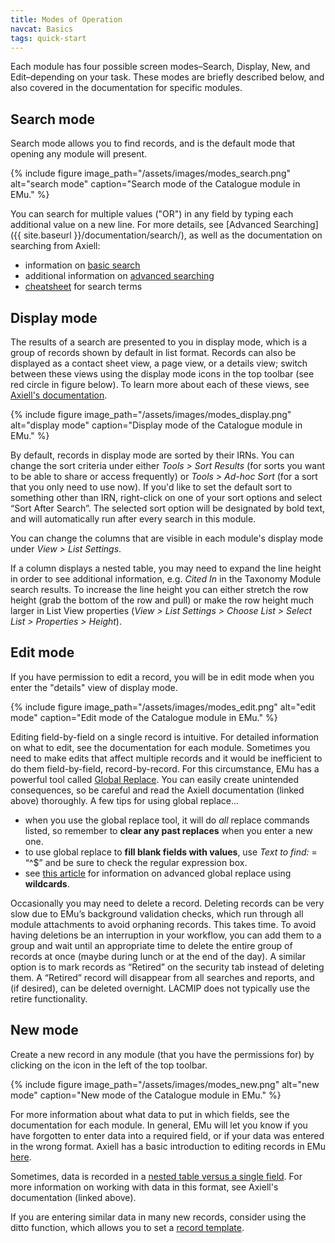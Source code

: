 ```yaml
---
title: Modes of Operation
navcat: Basics
tags: quick-start
---
```

Each module has four possible screen modes–Search, Display, New, and Edit–depending on your task. These modes are briefly described below, and also covered in the documentation for specific modules.

## Search mode

Search mode allows you to find records, and is the default mode that opening any module will present.

{% include figure image_path="/assets/images/modes_search.png" alt="search mode" caption="Search mode of the Catalogue module in EMu." %}

You can search for multiple values ("OR") in any field by typing each additional value on a new line. For more details, see [Advanced Searching]({{ site.baseurl }}/documentation/search/), as well as the documentation on searching from Axiell:
- information on [basic search](http://help.emu.axiell.com/latest/en/Topics/Common/How%20to%20search.htm)
- additional information on [advanced searching](http://help.emu.axiell.com/latest/en/Topics/Common/Search%20-%20section.htm)
- [cheatsheet](http://help.emu.axiell.com/latest/en/Resources/Downloads/Unicode/EMu_Unicode_Cheatsheet_IE_20170602.pdf) for search terms

## Display mode

The results of a search are presented to you in display mode, which is a group of records shown by default in list format. Records can also be displayed as a contact sheet view, a page view, or a details view; switch between these views using the display mode icons in the top toolbar (see red circle in figure below). To learn more about each of these views, see [Axiell's documentation](http://help.emu.axiell.com/latest/en/Topics/Common/Displaying%20records.htm).

{% include figure image_path="/assets/images/modes_display.png" alt="display mode" caption="Display mode of the Catalogue module in EMu." %}

By default, records in display mode are sorted by their IRNs. You can change the sort criteria under either  *Tools > Sort Results* (for sorts you want to be able to share or access frequently) or *Tools > Ad-hoc Sort* (for a sort that you only need to use now). If you'd like to set the default sort to something other than IRN, right-click on one of your sort options and select “Sort After Search”. The selected sort option will be designated by bold text, and will automatically run after every search in this module.

You can change the columns that are visible in each module's display mode under *View > List Settings*.

If a column displays a nested table, you may need to expand the line height in order to see additional information, e.g. *Cited In* in the Taxonomy Module search results. To increase the line height you can either stretch the row height (grab the bottom of the row and pull) or make the row height much larger in List View properties (*View > List Settings > Choose List > Select List > Properties > Height*).

## Edit mode

If you have permission to edit a record, you will be in edit mode when you enter the "details" view of display mode.

{% include figure image_path="/assets/images/modes_edit.png" alt="edit mode" caption="Edit mode of the Catalogue module in EMu." %}

Editing field-by-field on a single record is intuitive. For detailed information on what to edit, see the documentation for each module. Sometimes you need to make edits that affect multiple records and it would be inefficient to do them field-by-field, record-by-record. For this circumstance, EMu has a powerful tool called [Global Replace](http://help.emu.axiell.com/latest/en/Topics/Common/Global%20Replace.htm). You can easily create unintended consequences, so be careful and read the Axiell documentation (linked above) thoroughly. A few tips for using global replace...
- when you use the global replace tool, it will do *all* replace commands listed, so remember to **clear any past replaces** when you enter a new one.
- to use global replace to **fill blank fields with values**, use *Text to find:* = “^$” and be sure to check the regular expression box.
- see [this article](http://help.emu.axiell.com/latest/en/Topics/Common/Wildcards%20in%20a%20Global%20Replace.htm) for information on advanced global replace using **wildcards**.

Occasionally you may need to delete a record. Deleting records can be very slow due to EMu’s background validation checks, which run through all module attachments to avoid orphaning records. This takes time. To avoid having deletions be an interruption in your workflow, you can add them to a group and wait until an appropriate time to delete the entire group of records at once (maybe during lunch or at the end of the day). A similar option is to mark records as “Retired” on the security tab instead of deleting them. A “Retired” record will disappear from all searches and reports, and (if desired), can be deleted overnight. LACMIP does not typically use the retire functionality.

## New mode

Create a new record in any module (that you have the permissions for) by clicking on the icon in the left of the top toolbar.

{% include figure image_path="/assets/images/modes_new.png" alt="new mode" caption="New mode of the Catalogue module in EMu." %}

For more information about what data to put in which fields, see the documentation for each module. In general, EMu will let you know if you have forgotten to enter data into a required field, or if your data was entered in the wrong format. Axiell has a basic introduction to editing records in EMu [here](http://help.emu.axiell.com/latest/en/Topics/Common/Working%20with%20records.htm).

Sometimes, data is recorded in a [nested table versus a single field](http://help.emu.axiell.com/latest/en/Topics/Common/Tables.htm). For more information on working with data in this format, see Axiell's documentation (linked above).

If you are entering similar data in many new records, consider using the ditto function, which allows you to set a [record template](http://help.emu.axiell.com/latest/en/Topics/Common/Record%20Templates.htm).

